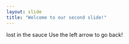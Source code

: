 ```yaml
---
layout: slide
title: "Welcome to our second slide!"
---
```

lost in the sauce
Use the left arrow to go back!

